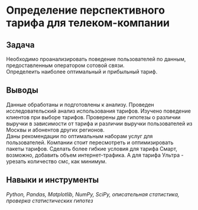 # Определение перспективного тарифа для телеком-компании


## Задача

Необходимо проанализировать поведение пользователей по данным, предоставленным оператором сотовой связи.  
Определеить наиболее оптимальный и прибыльный тариф.

## Выводы 

Данные обработаны и подготовлены к анализу. Проведен исследовательский анализ использования тарифов. Изучено поведение клиентов при выборе тарифов.
Проверены две гипотезы о различии выручки в зависимости от тарифа и различии выручки пользователей из Москвы и абонентов других регионов.  
Даны рекомендации по оптимальным наборам услуг для пользователей. Компании стоит пересмотреть и оптимизировать пакеты тарифов. Сделать более гибкие условия для тарифа Смарт, возможно, добавить объем интернет-трафика. А для тарифа Ультра - урезать количество смс, как минимум.

## Навыки и инструменты

*Python, Pandas, Matplotlib, NumPy, SciPy, описательная статистика, проверка статистических гипотез*
